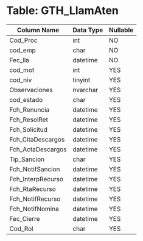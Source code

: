 # Table: GTH_LlamAten

| Column Name | Data Type | Nullable |
|-------------|-----------|----------|
| Cod_Proc | int | NO |
| cod_emp | char | NO |
| Fec_lla | datetime | NO |
| cod_mot | int | YES |
| cod_niv | tinyint | YES |
| Observaciones | nvarchar | YES |
| cod_estado | char | YES |
| Fch_Renuncia | datetime | YES |
| Fch_ResolRet | datetime | YES |
| Fch_Solicitud | datetime | YES |
| Fch_CitaDescargos | datetime | YES |
| Fch_ActaDescargos | datetime | YES |
| Tip_Sancion | char | YES |
| Fch_NotifSancion | datetime | YES |
| Fch_InterpRecurso | datetime | YES |
| Fch_RtaRecurso | datetime | YES |
| Fch_NotifRecurso | datetime | YES |
| Fch_NotifNomina | datetime | YES |
| Fec_Cierre | datetime | YES |
| Cod_Rol | char | YES |
